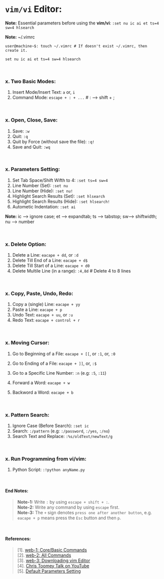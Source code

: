# `vim/vi` Editor:

**Note:** Essential parameters before using the **vim/vi**: `:set nu ic ai et ts=4 sw=4 hlsearch`

**Note:** ~/.vimrc

```
user@machine~$: touch ~/.vimrc # If doesn't exist ~/.vimrc, then create it.
```

```
set nu ic ai et ts=4 sw=4 hlsearch
```

&nbsp;

### x. Two Basic Modes:
1. Insert Mode/Insert Text: `a` or, `i`
1. Command Mode: `escape + : + ...`   # : --> shift + ;
 
&nbsp;

### x. Open, Close, Save:
1. Save: `:w`
1. Quit: `:q`
1. Quit by Force (without save the file): `:q!`
1. Save and Quit: `:wq`

&nbsp;

### x. Parameters Setting:
1. Set Tab Space/Shift Wifth to 4: `:set ts=4 sw=4`
1. Line Number (Set): `:set nu`
1. Line Number (Hide): `:set nu!`
1. Highlight Search Results (Set): `:set hlsearch`
1. Highlight Search Results (Hide): `:set hlsearch!`
1. Autometic Indentation: `:set ai`

**Note:** ic --> ignore case; et --> expandtab; ts --> tabstop; sw--> shiftwidth; nu --> number

&nbsp;

### x. Delete Option:
1. Delete a Line: `eacape + dd`, or `:d`
1. Delete Till End of a Line: `eacape + d$`
1. Delete Till Start of a Line: `eacape + d0`
1. Delete Multile Line (in a range): `:4,8d` # Delete 4 to 8 lines

&nbsp;

### x. Copy, Paste, Undo, Redo:
1. Copy a (single) Line: `eacape + yy`
1. Paste a Line: `eacape + p`
1. Undo Text: `eacape + uu`, or `:u`
1. Redo Text: `eacape + control + r`

&nbsp;

### x. Moving Cursor:
1. Go to Beginning of a File: `eacape + [[`, or `:1`, or, `:0`
1. Go to Ending of a File: `eacape + ]]`, or, `:$`
1. Go to a Specific Line Number: `:n` (e.g: `:5`, `:11`)

1. Forward a Word: `eacape + w`
1. Backword a Word: `eacape + b`

&nbsp;

### x. Pattern Search:
1. Ignore Case (Before Search): `:set ic`
1. Search: `:/pattern` (e.g: `:/password`, `:/yes`, `:/no`)
1. Search Text and Replace: `:%s/oldText/newText/g`

&nbsp;

### x. Run Programming from vi/vim:
1. Python Script: `:!python anyName.py`

&nbsp;

#### End Notes:
> **Note-1:** Write `:` by using `escape + shift + :`. <br/>
> **Note-2:** Write any command by using `escape` first. <br/>
> **Note-3:** The `+` sign denotes `press one after another button`, e.g. `eacape + p` means press the `Esc` button and then `p`. <br/>

&nbsp;

#### References:
> [1]. [web-1: Core/Basic Commands](https://linuxhandbook.com/basic-vim-commands/) <br/>
> [2]. [web-2: All Commands](https://www.keycdn.com/blog/vim-commands) <br/>
> [3]. [web-3: Downloading vim Editor](https://phoenixnap.com/kb/how-to-install-vim-ubuntu) <br/>
> [4]. [Chris Toomey Talk on YouTube](https://www.youtube.com/watch?v=wlR5gYd6um0) <br/>
> [5]. [Default Parameters Setting](https://askubuntu.com/questions/264258/changing-vim-editor-settings) <br/>
